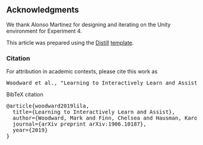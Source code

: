 ## Acknowledgments

We thank Alonso Martinez for designing and iterating on the Unity environment for Experiment 4.

This article was prepared using the [Distill](https://distill.pub) [template](https://github.com/distillpub/template).

<h3 id="citation">Citation</h3>

For attribution in academic contexts, please cite this work as

<pre class="citation short">Woodward et al., "Learning to Interactively Learn and Assist", 2019.</pre>

BibTeX citation

<pre class="citation long">@article{woodward2019lila,
  title={Learning to Interactively Learn and Assist},
  author={Woodward, Mark and Finn, Chelsea and Hausman, Karol},
  journal={arXiv preprint arXiv:1906.10187},
  year={2019}
}</pre>

